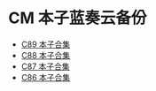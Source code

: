 <!---
title: CM 本子蓝奏云备份
date: 0000-00-00 00:00:00
categories:
  - ACG
tags:
  - CM
--->

# CM 本子蓝奏云备份

+   [C89 本子合集](https://www.lanzous.com/b00z9ym1c)
+   [C88 本子合集](https://www.lanzous.com/b00z9ym0b)
+   [C87 本子合集](https://www.lanzous.com/b00z9yebe)
+   [C86 本子合集](https://www.lanzous.com/b00z9y1kf)
